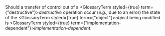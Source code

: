  



Should a transfer of control out of a <GlossaryTerm styled={true} term={"destructive"}><i>destructive</i></GlossaryTerm> operation occur (*e.g.*, due to an error) the state of the <GlossaryTerm styled={true} term={"object"}><i>object</i></GlossaryTerm> being modified is <GlossaryTerm styled={true} term={"implementation-dependent"}><i>implementation-dependent</i></GlossaryTerm>. 



